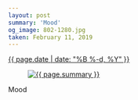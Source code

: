 ```yaml
---
layout: post
summary: 'Mood'
og_image: 802-1280.jpg
taken: February 11, 2019
---
```


<div class="post">
 <time>
  <a href="/802">
   {{ page.date | date: "%B %-d, %Y" }}
  </a>
 </time>
 <a href="/802">
  <figure data-taken="2/11/2019">
   <img alt="{{ page.summary }}" sizes="(min-width: 700px) 50vw, calc(100vw - 2rem)" src="{{ site.assets_url }}/802-640.jpg" srcset="{{ site.assets_url }}/802-320.jpg 320w, {{ site.assets_url }}/802-640.jpg 640w, {{ site.assets_url }}/802-960.jpg 960w, {{ site.assets_url }}/802-1280.jpg 1280w"/>
  </figure>
 </a>
 <span>
  Mood
 </span>
</div>
